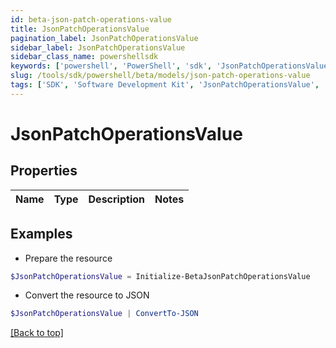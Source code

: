 ```yaml
---
id: beta-json-patch-operations-value
title: JsonPatchOperationsValue
pagination_label: JsonPatchOperationsValue
sidebar_label: JsonPatchOperationsValue
sidebar_class_name: powershellsdk
keywords: ['powershell', 'PowerShell', 'sdk', 'JsonPatchOperationsValue', 'BetaJsonPatchOperationsValue'] 
slug: /tools/sdk/powershell/beta/models/json-patch-operations-value
tags: ['SDK', 'Software Development Kit', 'JsonPatchOperationsValue', 'BetaJsonPatchOperationsValue']
---
```



# JsonPatchOperationsValue

## Properties

Name | Type | Description | Notes
------------ | ------------- | ------------- | -------------

## Examples

- Prepare the resource
```powershell
$JsonPatchOperationsValue = Initialize-BetaJsonPatchOperationsValue 
```

- Convert the resource to JSON
```powershell
$JsonPatchOperationsValue | ConvertTo-JSON
```


[[Back to top]](#) 

